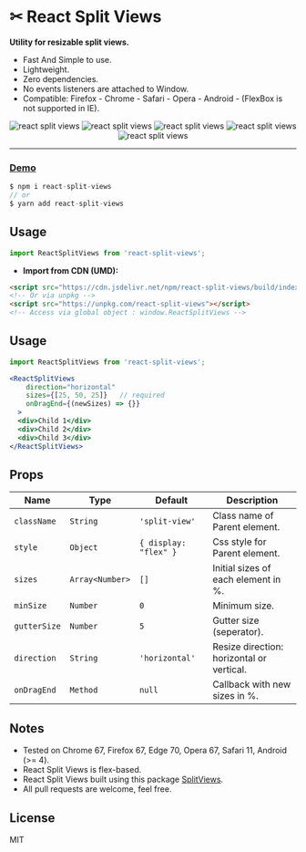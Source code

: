 # ✂ React Split Views  
**Utility for resizable split views.**

- Fast And Simple to use.
- Lightweight.
- Zero dependencies.
- No events listeners are attached to Window.
- Compatible: Firefox - Chrome - Safari - Opera - Android - (FlexBox is not supported in IE).

<div align="center" style="width:100%; text-align:center;">
<img src="https://badgen.net/bundlephobia/minzip/react-split-views" alt="react split views" />
  <img src="https://badgen.net/bundlephobia/dependency-count/react split-views" alt="react split views" />
  <img src="https://badgen.net/npm/v/react-split-views" alt="react split views" />
  <img src="https://badgen.net/npm/dt/react-split-views" alt="react split views" />
  <img src="https://data.jsdelivr.com/v1/package/npm/react-split-views/badge" alt="react split views"/>
</div>  

<hr />  

### [Demo](https://react-split-views.netlify.app)

```js
$ npm i react-split-views
// or
$ yarn add react-split-views
```

## Usage
```js
import ReactSplitViews from 'react-split-views';
```

- **Import from CDN (UMD):**
```html
<script src="https://cdn.jsdelivr.net/npm/react-split-views/build/index.min.js"></script>
<!-- Or via unpkg -->
<script src="https://unpkg.com/react-split-views"></script>
<!-- Access via global object : window.ReactSplitViews -->
```            

## Usage

```jsx
import ReactSplitViews from 'react-split-views';

<ReactSplitViews 
    direction="horizontal"
    sizes={[25, 50, 25]}   // required
    onDragEnd={(newSizes) => {}}
  >
  <div>Child 1</div>
  <div>Child 2</div>
  <div>Child 3</div>
</ReactSplitViews>
```

## Props

| Name         | Type            | Default               | Description                               |
| ------------ | ----------------| --------------------- | ------------------------------------------|
| `className`  | `String`        | `'split-view'`        | Class name of Parent element.             |
| `style`      | `Object`        | `{ display: "flex" }` | Css style for Parent element.             |
| `sizes`      | `Array<Number>` | `[]`                  | Initial sizes of each element in %.       |
| `minSize`    | `Number`        | `0`                   | Minimum size.                             |
| `gutterSize` | `Number`        | `5`                   | Gutter size (seperator).                  |
| `direction`  | `String`        | `'horizontal'`        | Resize direction: horizontal or vertical. |
| `onDragEnd`  | `Method`        | `null`                | Callback with new sizes in %.             |

## Notes
- Tested on Chrome 67, Firefox 67, Edge 70, Opera 67, Safari 11, Android (>= 4).
- React Split Views is flex-based.
- React Split Views built using this package [SplitViews](https://github.com/wutility/split-views).
- All pull requests are welcome, feel free.

## License
MIT